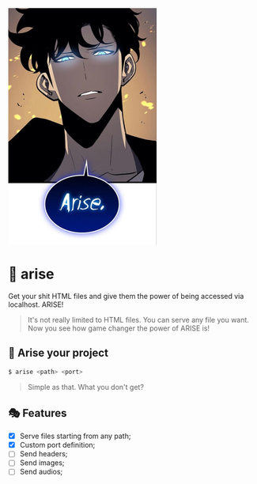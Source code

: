 <img src=".github/arise.png" width="300">

# 🧬 arise

Get your shit HTML files and give them the power of being accessed via 
localhost. ARISE!

> It's not really limited to HTML files. You can serve any file you want. Now you 
> see how game changer the power of ARISE is!

## 🎐 Arise your project

```sh
$ arise <path> <port>
```
> Simple as that. What you don't get?

## 🎭 Features

- [x] Serve files starting from any path;
- [x] Custom port definition;
- [ ] Send headers;
- [ ] Send images;
- [ ] Send audios;